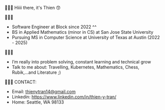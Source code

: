 👋👋👋 Hiiii there, it's Thien 😙 <br />

🌱🌱🌱
- Software Engineer at Block since 2022 ^^ <br />
- BS in Applied Mathematics (minor in CS) at San Jose State University <br />
- Pursuing MS in Computer Science at University of Texas at Austin (2022 - 2025) <br />

🍒🍒🍒
- I’m really into problem solving, constant learning and technical grow<br>
- Talk to me about: Travelling, Kubernetes, Mathematics, Chess, Rubik,...and Literature ;)

🚀🚀🚀
CONTACT:
- Email: thienytran14@gmail.com
- Linkedin: https://www.linkedin.com/in/thien-y-tran/
- Home: Seattle, WA 98133

<!---
thientran2020/thientran2020 is a ✨ special ✨ repository because its `README.md` (this file) appears on your GitHub profile.
You can click the Preview link to take a look at your changes.
--->
